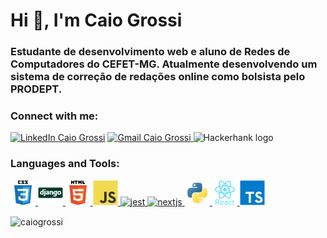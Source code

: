 <h1>Hi 👋, I'm Caio Grossi</h1>
<h3 >
Estudante de desenvolvimento web e aluno de Redes de Computadores do CEFET-MG. Atualmente desenvolvendo um sistema de correção de redações online como bolsista pelo PRODEPT.
</h3>  
  

<h3 align="left">Connect with me:</h3>
<p align="left">
<a href="https://linkedin.com/in/caio-grossi" target="blank"><img src="https://camo.githubusercontent.com/4a2d0a8ba9075b5a5ea8100107296d0fe2b6cc41e36bdf2312ce9e92c088f4aa/68747470733a2f2f696d672e736869656c64732e696f2f62616467652f2d4c696e6b6564696e2d626c75653f7374796c653d666c6174266c6f676f3d4c696e6b6564696e266c6f676f436f6c6f723d7768697465" data-canonical-src="https://img.shields.io/badge/-Linkedin-blue?style=flat&amp;logo=Linkedin&amp;logoColor=white" style="max-width:100%;" alt="LinkedIn Caio Grossi"></a>
  <a href="mailto:caiogrossi6@gmail.com" target="blank">
    <img src="https://camo.githubusercontent.com/a8c761056c822bf3e282450650e6c75bec1fb22acff08241e477faf8572b4b7e/68747470733a2f2f696d672e736869656c64732e696f2f62616467652f2d476d61696c2d7265643f7374796c653d666c6174266c6f676f3d476d61696c266c6f676f436f6c6f723d7768697465" data-canonical-src="https://img.shields.io/badge/-Gmail-red?style=flat&amp;logo=Gmail&amp;logoColor=white" style="max-width:100%;" alt="Gmail Caio Grossi">
  </a>
  
  <a>
    <img src="https://i.ibb.co/yBZ2FXD/hackerrank2.jpg" alt="Hackerhank logo"/>
  </a>
</p>

<h3 align="left">Languages and Tools:</h3>
<p align="left"> <a href="https://www.w3schools.com/css/" target="_blank"> <img src="https://raw.githubusercontent.com/devicons/devicon/master/icons/css3/css3-original-wordmark.svg" alt="css3" width="40" height="40"/> </a> <a href="https://www.djangoproject.com/" target="_blank"> <img src="https://raw.githubusercontent.com/devicons/devicon/master/icons/django/django-original.svg" alt="django" width="40" height="40"/> </a> <a href="https://www.w3.org/html/" target="_blank"> <img src="https://raw.githubusercontent.com/devicons/devicon/master/icons/html5/html5-original-wordmark.svg" alt="html5" width="40" height="40"/> </a> <a href="https://developer.mozilla.org/en-US/docs/Web/JavaScript" target="_blank"> <img src="https://raw.githubusercontent.com/devicons/devicon/master/icons/javascript/javascript-original.svg" alt="javascript" width="40" height="40"/> </a> <a href="https://jestjs.io" target="_blank"> <img src="https://www.vectorlogo.zone/logos/jestjsio/jestjsio-icon.svg" alt="jest" width="40" height="40"/> </a> <a href="https://nextjs.org/" target="_blank"> <img src="https://cdn.worldvectorlogo.com/logos/nextjs-3.svg" alt="nextjs" width="40" height="40"/> </a> <a href="https://www.python.org" target="_blank"> <img src="https://raw.githubusercontent.com/devicons/devicon/master/icons/python/python-original.svg" alt="python" width="40" height="40"/> </a> <a href="https://reactjs.org/" target="_blank"> <img src="https://raw.githubusercontent.com/devicons/devicon/master/icons/react/react-original-wordmark.svg" alt="react" width="40" height="40"/> </a> <a href="https://www.typescriptlang.org/" target="_blank"> <img src="https://raw.githubusercontent.com/devicons/devicon/master/icons/typescript/typescript-original.svg" alt="typescript" width="40" height="40"/> </a> </p>

<p><img align="center" src="https://github-readme-stats.vercel.app/api/top-langs?username=caiogrossi&show_icons=true&locale=en&layout=compact" alt="caiogrossi" /></p>
